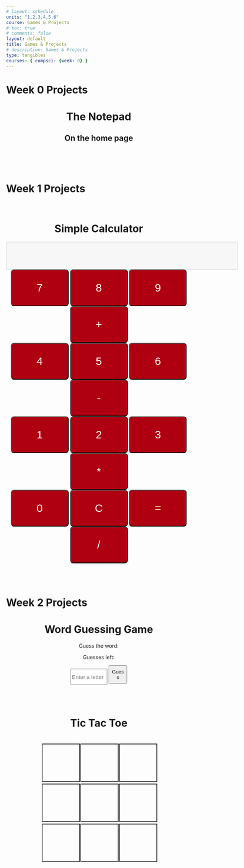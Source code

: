 ```yaml
---
# layout: schedule
units: "1,2,3,4,5,6"
course: Games & Projects
# toc: true
# comments: false
layout: default
title: Games & Projects
# description: Games & Projects
type: tangibles
courses: { compsci: {week: 0} }
---
```

<head>
    <link rel="stylesheet" href="theme.css">
</head>
<h1>Week 0 Projects</h1>
<div class="centered">
    <h1>The Notepad</h1>
    <h2>On the home page</h2>
</div>
<br><br><br>
<h1>Week 1 Projects</h1>

<br>
<html>
    <head>
        <style>
            .cal_button {
                background-color:#AF0011;
                color: white;
                border-radius:8px;
                /* padding: 30px 30px; */
                transition-duration:0.4s;
                /* position:relative; */
                /* left:100px; */
                font-size:30px;
                color:white;
                width:157px;
                height:100px;
            }
            .cal_button:hover {
                background-color:black;
            }
            #display {
                text-align:right;
                height:75px;
                width:630px;
                font-size:65px;
            }
            .centered {
                text-align: center;
            }
        </style>
    </head>
    <body>
        <div class="centered"> 
            <h1>Simple Calculator</h1>
            <input type="text" id="display" disabled><br>
            <button onclick="appendToDisplay('7')" class="cal_button">7</button>
            <button onclick="appendToDisplay('8')" class="cal_button">8</button>
            <button onclick="appendToDisplay('9')" class="cal_button">9</button>
            <button onclick="appendToDisplay('+')" class="cal_button">+</button><br>
            <button onclick="appendToDisplay('4')" class="cal_button">4</button>
            <button onclick="appendToDisplay('5')" class="cal_button">5</button>
            <button onclick="appendToDisplay('6')" class="cal_button">6</button>
            <button onclick="appendToDisplay('-')" class="cal_button">-</button><br>
            <button onclick="appendToDisplay('1')" class="cal_button">1</button>
            <button onclick="appendToDisplay('2')" class="cal_button">2</button>
            <button onclick="appendToDisplay('3')" class="cal_button">3</button>
            <button onclick="appendToDisplay('*')" class="cal_button">*</button><br>
            <button onclick="appendToDisplay('0')" class="cal_button">0</button>
            <button onclick="clearDisplay()" class="cal_button">C</button>
            <button onclick="calculateResult()" class="cal_button">=</button>
            <button onclick="appendToDisplay('/')" class="cal_button">/</button><br>
        </div>
        <script>
            function createItem()
            {
                var note = document.createElement("li");
                var item = prompt("Enter note item");
                note.innerHTML = item;
                console.log(note);
                var location = document.getElementById("note");
                // note.appendChild(document.createTextNode(item)); -- set item to note
                location.appendChild(note);
            }
            function appendToDisplay(value) {
                document.getElementById("display").value += value;
            }
            function clearDisplay() {
                document.getElementById("display").value = "";
            }
            function calculateResult() {
                try {
                    const expression = document.getElementById("display").value;
                    const result = eval(expression);
                    document.getElementById("display").value = result;
                } catch (error) {
                    document.getElementById("display").value = "Error";
                }
            }
        </script>
    </body>
</html>
<br><br><br>
<h1>Week 2 Projects</h1>
<html>
<head>
    <meta charset="UTF-8">
    <meta name="viewport" content="width=device-width, initial-scale=1.0">
    <title>Word Guessing Game</title>
    <style>
        /* body {
            text-align: center;
        } */
    </style>
</head>
<body>
    <div class="centered"> 
        <h1>Word Guessing Game</h1>
        <p>Guess the word: <span id="word-display"></span></p>
        <p>Guesses left: <span id="guesses-left"></span></p>
        <input type="text" id="guess-input" placeholder="Enter a letter" style="width:100px;height:44px; font-size:15px">
        <button id="guess-button" style="width:50px;height:50px">Guess</button>
        <p id="message"></p>
    </div>
    <script>
        const words = ["advance","soup","refuse", "fill", "excess", "sun", "reference"];
        let selectedWord = "";
        let guessedWord = [];
        let guessesLeft = 6;
        function selectRandomWord() {
            const randomIndex = Math.floor(Math.random() * words.length);
            return words[randomIndex];
        }
        function initializeGame() {
            selectedWord = selectRandomWord();
            guessedWord = Array(selectedWord.length).fill('_');
            guessesLeft = selectedWord.length;
            updateDisplay();
        }
        function updateDisplay() {
            document.getElementById("word-display").textContent = guessedWord.join(" ");
            document.getElementById("guesses-left").textContent = guessesLeft;
        }
        function isGameWon() {
            return guessedWord.indexOf('_') === -1;
        }
        function handleGuess() {
            const guess = document.getElementById("guess-input").value.toLowerCase();
            if (guess.length !== 1 || !/[a-z]/.test(guess)) {
                document.getElementById("message").textContent = "Please enter a single letter.";
                return;
            }
            if (selectedWord.includes(guess)) {
                for (let i = 0; i < selectedWord.length; i++) {
                    if (selectedWord[i] === guess) {
                        guessedWord[i] = guess;
                    }
                }
            } else {
                guessesLeft--;
            }
            document.getElementById("guess-input").value = "";
            updateDisplay();
            if (isGameWon()) {
                document.getElementById("message").textContent = "Congratulations! You won!";
            } else if (guessesLeft === 0) {
                document.getElementById("message").textContent = "Game over. The word was: " + selectedWord;
            }
        }
        window.addEventListener("load", initializeGame);
        document.getElementById("guess-button").addEventListener("click", handleGuess);
    </script>
</body>
</html>
<br><br>


<html>
<head>
    <meta charset="UTF-8">
    <meta name="viewport" content="width=device-width, initial-scale=1.0">
    <title>Tic Tac Toe</title>
    <style>
        /* body {
            font-family: Arial, sans-serif;
            text-align: center;
        } */
        .container {
            display: inline-grid;
            grid-template-columns: repeat(3, 100px);
            gap: 5px;
            margin-top: 20px;
        }
        .cell {
            width: 100px;
            height: 100px;
            font-size: 24px;
            text-align: center;
            vertical-align: middle;
            border: 2px solid #333;
            cursor: pointer;
        }
    </style>
</head>
<body>
    <div style="text-align:center"> 
        <h1>Tic Tac Toe</h1>
        <div class="container " id="board">
            <div class="cell" onclick="makeMove(0)"></div>
            <div class="cell" onclick="makeMove(1)"></div>
            <div class="cell" onclick="makeMove(2)"></div>
            <div class="cell" onclick="makeMove(3)"></div>
            <div class="cell" onclick="makeMove(4)"></div>
            <div class="cell" onclick="makeMove(5)"></div>
            <div class="cell" onclick="makeMove(6)"></div>
            <div class="cell" onclick="makeMove(7)"></div>
            <div class="cell" onclick="makeMove(8)"></div>
        </div>
    </div>
    <br><br><br><br>
    <div id="message"></div>
    <script>
        let currentPlayer = 'X';
        let board = ['', '', '', '', '', '', '', '', ''];
        let gameActive = true;
        const winningCombos = [
            [0, 1, 2],
            [3, 4, 5],
            [6, 7, 8],
            [0, 3, 6],
            [1, 4, 7],
            [2, 5, 8],
            [0, 4, 8],
            [2, 4, 6]
        ];
        function makeMove(cellIndex) {
            if (gameActive && board[cellIndex] === '') {
                board[cellIndex] = currentPlayer;
                document.getElementById('board').children[cellIndex].textContent = currentPlayer;
                if (checkWinner(currentPlayer)) {
                    var note = document.createElement("h1");
                    note.innerHTML = `Player ${currentPlayer} wins!`;
                    var location = document.getElementById('message');
                    var space = document.createElement("br")
                    location.appendChild(space);
                    location.appendChild(note);
                    gameActive = false;
                } else if (!board.includes('')) {
                    document.getElementById('message').textContent = "It's a draw!";
                    gameActive = false;
                } else {
                    currentPlayer = currentPlayer === 'X' ? 'O' : 'X';
                }
            }
        }
        function checkWinner(player) {
            for (const combo of winningCombos) {
                if (combo.every(index => board[index] === player)) {
                    return true;
                }
            }
            return false;
        }
    </script>
</body>
</html>



